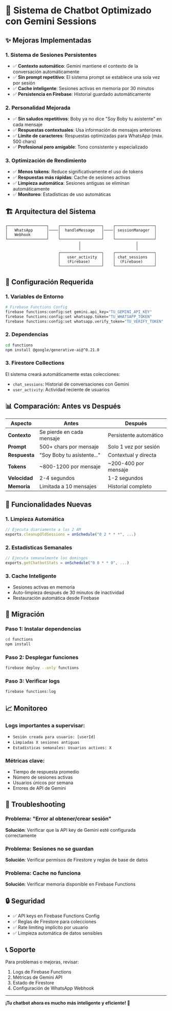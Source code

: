 # 🚀 Sistema de Chatbot Optimizado con Gemini Sessions

## ✨ Mejoras Implementadas

### 1. **Sistema de Sesiones Persistentes**
- ✅ **Contexto automático**: Gemini mantiene el contexto de la conversación automáticamente
- ✅ **Sin prompt repetitivo**: El sistema prompt se establece una sola vez por sesión
- ✅ **Cache inteligente**: Sesiones activas en memoria por 30 minutos
- ✅ **Persistencia en Firebase**: Historial guardado automáticamente

### 2. **Personalidad Mejorada**
- ✅ **Sin saludos repetitivos**: Boby ya no dice "Soy Boby tu asistente" en cada mensaje
- ✅ **Respuestas contextuales**: Usa información de mensajes anteriores
- ✅ **Límite de caracteres**: Respuestas optimizadas para WhatsApp (máx. 500 chars)
- ✅ **Profesional pero amigable**: Tono consistente y especializado

### 3. **Optimización de Rendimiento**
- ✅ **Menos tokens**: Reduce significativamente el uso de tokens
- ✅ **Respuestas más rápidas**: Cache de sesiones activas
- ✅ **Limpieza automática**: Sesiones antiguas se eliminan automáticamente
- ✅ **Monitoreo**: Estadísticas de uso automáticas

## 🏗️ Arquitectura del Sistema

```
┌─────────────────┐    ┌──────────────────┐    ┌─────────────────┐
│   WhatsApp      │────│  handleMessage   │────│ sessionManager  │
│   Webhook       │    │                  │    │                 │
└─────────────────┘    └──────────────────┘    └─────────────────┘
                                │                        │
                                │                        │
                       ┌──────────────────┐    ┌─────────────────┐
                       │   user_activity  │    │ chat_sessions   │
                       │   (Firebase)     │    │  (Firebase)     │
                       └──────────────────┘    └─────────────────┘
```

## 🔧 Configuración Requerida

### 1. Variables de Entorno
```bash
# Firebase Functions Config
firebase functions:config:set gemini.api_key="TU_GEMINI_API_KEY"
firebase functions:config:set whatsapp.token="TU_WHATSAPP_TOKEN"
firebase functions:config:set whatsapp.verify_token="TU_VERIFY_TOKEN"
```

### 2. Dependencias
```bash
cd functions
npm install @google/generative-ai@^0.21.0
```

### 3. Firestore Collections
El sistema creará automáticamente estas colecciones:
- `chat_sessions`: Historial de conversaciones con Gemini
- `user_activity`: Actividad reciente de usuarios

## 📊 Comparación: Antes vs Después

| Aspecto | Antes | Después |
|---------|--------|---------|
| **Contexto** | Se pierde en cada mensaje | Persistente automático |
| **Prompt** | 500+ chars por mensaje | Solo 1 vez por sesión |
| **Respuesta** | "Soy Boby tu asistente..." | Contextual y directa |
| **Tokens** | ~800-1200 por mensaje | ~200-400 por mensaje |
| **Velocidad** | 2-4 segundos | 1-2 segundos |
| **Memoria** | Limitada a 10 mensajes | Historial completo |

## 🚀 Funcionalidades Nuevas

### 1. **Limpieza Automática**
```javascript
// Ejecuta diariamente a las 2 AM
exports.cleanupOldSessions = onSchedule("0 2 * * *", ...)
```

### 2. **Estadísticas Semanales**
```javascript
// Ejecuta semanalmente los domingos
exports.getChatbotStats = onSchedule("0 0 * * 0", ...)
```

### 3. **Cache Inteligente**
- Sesiones activas en memoria
- Auto-limpieza después de 30 minutos de inactividad
- Restauración automática desde Firebase

## 🔄 Migración

### Paso 1: Instalar dependencias
```bash
cd functions
npm install
```

### Paso 2: Desplegar funciones
```bash
firebase deploy --only functions
```

### Paso 3: Verificar logs
```bash
firebase functions:log
```

## 📈 Monitoreo

### Logs importantes a supervisar:
- `Sesión creada para usuario: [userId]`
- `Limpiadas X sesiones antiguas`
- `Estadísticas semanales: Usuarios activos: X`

### Métricas clave:
- Tiempo de respuesta promedio
- Número de sesiones activas
- Usuarios únicos por semana
- Errores de API de Gemini

## 🐛 Troubleshooting

### Problema: "Error al obtener/crear sesión"
**Solución**: Verificar que la API key de Gemini esté configurada correctamente

### Problema: Sesiones no se guardan
**Solución**: Verificar permisos de Firestore y reglas de base de datos

### Problema: Cache no funciona
**Solución**: Verificar memoria disponible en Firebase Functions

## 🔒 Seguridad

- ✅ API keys en Firebase Functions Config
- ✅ Reglas de Firestore para colecciones
- ✅ Rate limiting implícito por usuario
- ✅ Limpieza automática de datos sensibles

## 📞 Soporte

Para problemas o mejoras, revisar:
1. Logs de Firebase Functions
2. Métricas de Gemini API
3. Estado de Firestore
4. Configuración de WhatsApp Webhook

---

**¡Tu chatbot ahora es mucho más inteligente y eficiente! 🎉**